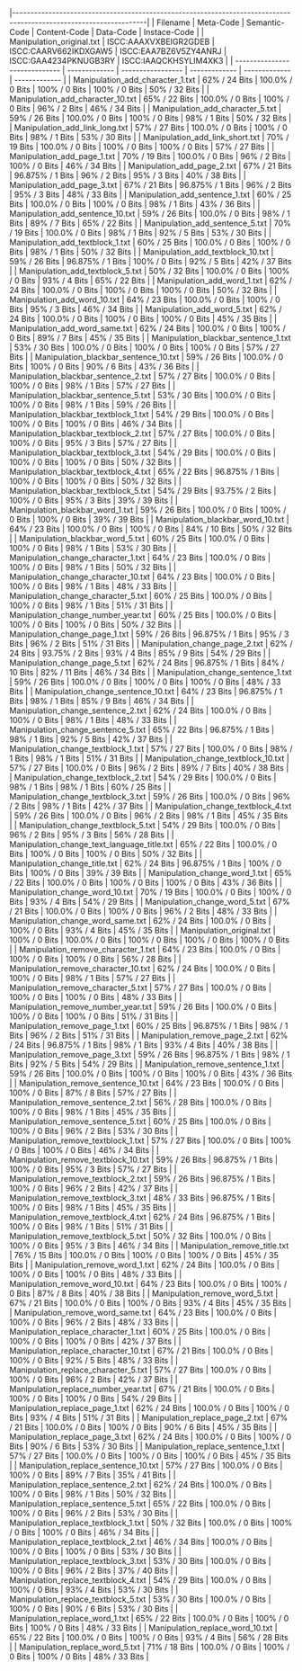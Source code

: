 |-------------------------------------------------------------------------------------------------------------------|
| Filename                      | Meta-Code     | Semantic-Code     | Content-Code  | Data-Code     | Instace-Code  |
| Manipulation_original.txt | ISCC:AAAXVXBEIGR2GDEB | ISCC:CAARV662IKDXGAW5 | ISCC:EAA7BZ6V5ZY4ANRJ | ISCC:GAA4234PKNUGB3RY | ISCC:IAAQCKHSYLIM4XK3 |
| ----------------------------- | ------------- | ----------------- | ------------- | ------------- | ------------- |
| Manipulation_add_character_1.txt | 62% / 24 Bits | 100.0% / 0 Bits | 100% / 0 Bits | 100% / 0 Bits | 50% / 32 Bits |
| Manipulation_add_character_10.txt | 65% / 22 Bits | 100.0% / 0 Bits | 100% / 0 Bits | 96% / 2 Bits | 46% / 34 Bits |
| Manipulation_add_character_5.txt | 59% / 26 Bits | 100.0% / 0 Bits | 100% / 0 Bits | 98% / 1 Bits | 50% / 32 Bits |
| Manipulation_add_link_long.txt | 57% / 27 Bits | 100.0% / 0 Bits | 100% / 0 Bits | 98% / 1 Bits | 53% / 30 Bits |
| Manipulation_add_link_short.txt | 70% / 19 Bits | 100.0% / 0 Bits | 100% / 0 Bits | 100% / 0 Bits | 57% / 27 Bits |
| Manipulation_add_page_1.txt | 70% / 19 Bits | 100.0% / 0 Bits | 96% / 2 Bits | 100% / 0 Bits | 46% / 34 Bits |
| Manipulation_add_page_2.txt | 67% / 21 Bits | 96.875% / 1 Bits | 96% / 2 Bits | 95% / 3 Bits | 40% / 38 Bits |
| Manipulation_add_page_3.txt | 67% / 21 Bits | 96.875% / 1 Bits | 96% / 2 Bits | 95% / 3 Bits | 48% / 33 Bits |
| Manipulation_add_sentence_1.txt | 60% / 25 Bits | 100.0% / 0 Bits | 100% / 0 Bits | 98% / 1 Bits | 43% / 36 Bits |
| Manipulation_add_sentence_10.txt | 59% / 26 Bits | 100.0% / 0 Bits | 98% / 1 Bits | 89% / 7 Bits | 65% / 22 Bits |
| Manipulation_add_sentence_5.txt | 70% / 19 Bits | 100.0% / 0 Bits | 98% / 1 Bits | 92% / 5 Bits | 53% / 30 Bits |
| Manipulation_add_textblock_1.txt | 60% / 25 Bits | 100.0% / 0 Bits | 100% / 0 Bits | 98% / 1 Bits | 50% / 32 Bits |
| Manipulation_add_textblock_10.txt | 59% / 26 Bits | 96.875% / 1 Bits | 100% / 0 Bits | 92% / 5 Bits | 42% / 37 Bits |
| Manipulation_add_textblock_5.txt | 50% / 32 Bits | 100.0% / 0 Bits | 100% / 0 Bits | 93% / 4 Bits | 65% / 22 Bits |
| Manipulation_add_word_1.txt | 62% / 24 Bits | 100.0% / 0 Bits | 100% / 0 Bits | 100% / 0 Bits | 50% / 32 Bits |
| Manipulation_add_word_10.txt | 64% / 23 Bits | 100.0% / 0 Bits | 100% / 0 Bits | 95% / 3 Bits | 46% / 34 Bits |
| Manipulation_add_word_5.txt | 62% / 24 Bits | 100.0% / 0 Bits | 100% / 0 Bits | 100% / 0 Bits | 45% / 35 Bits |
| Manipulation_add_word_same.txt | 62% / 24 Bits | 100.0% / 0 Bits | 100% / 0 Bits | 89% / 7 Bits | 45% / 35 Bits |
| Manipulation_blackbar_sentence_1.txt | 53% / 30 Bits | 100.0% / 0 Bits | 100% / 0 Bits | 100% / 0 Bits | 57% / 27 Bits |
| Manipulation_blackbar_sentence_10.txt | 59% / 26 Bits | 100.0% / 0 Bits | 100% / 0 Bits | 90% / 6 Bits | 43% / 36 Bits |
| Manipulation_blackbar_sentence_2.txt | 57% / 27 Bits | 100.0% / 0 Bits | 100% / 0 Bits | 98% / 1 Bits | 57% / 27 Bits |
| Manipulation_blackbar_sentence_5.txt | 53% / 30 Bits | 100.0% / 0 Bits | 100% / 0 Bits | 98% / 1 Bits | 59% / 26 Bits |
| Manipulation_blackbar_textblock_1.txt | 54% / 29 Bits | 100.0% / 0 Bits | 100% / 0 Bits | 100% / 0 Bits | 46% / 34 Bits |
| Manipulation_blackbar_textblock_2.txt | 57% / 27 Bits | 100.0% / 0 Bits | 100% / 0 Bits | 95% / 3 Bits | 57% / 27 Bits |
| Manipulation_blackbar_textblock_3.txt | 54% / 29 Bits | 100.0% / 0 Bits | 100% / 0 Bits | 100% / 0 Bits | 50% / 32 Bits |
| Manipulation_blackbar_textblock_4.txt | 65% / 22 Bits | 96.875% / 1 Bits | 100% / 0 Bits | 100% / 0 Bits | 50% / 32 Bits |
| Manipulation_blackbar_textblock_5.txt | 54% / 29 Bits | 93.75% / 2 Bits | 100% / 0 Bits | 95% / 3 Bits | 39% / 39 Bits |
| Manipulation_blackbar_word_1.txt | 59% / 26 Bits | 100.0% / 0 Bits | 100% / 0 Bits | 100% / 0 Bits | 39% / 39 Bits |
| Manipulation_blackbar_word_10.txt | 64% / 23 Bits | 100.0% / 0 Bits | 100% / 0 Bits | 84% / 10 Bits | 50% / 32 Bits |
| Manipulation_blackbar_word_5.txt | 60% / 25 Bits | 100.0% / 0 Bits | 100% / 0 Bits | 98% / 1 Bits | 53% / 30 Bits |
| Manipulation_change_character_1.txt | 64% / 23 Bits | 100.0% / 0 Bits | 100% / 0 Bits | 98% / 1 Bits | 50% / 32 Bits |
| Manipulation_change_character_10.txt | 64% / 23 Bits | 100.0% / 0 Bits | 100% / 0 Bits | 98% / 1 Bits | 48% / 33 Bits |
| Manipulation_change_character_5.txt | 60% / 25 Bits | 100.0% / 0 Bits | 100% / 0 Bits | 98% / 1 Bits | 51% / 31 Bits |
| Manipulation_change_number_year.txt | 60% / 25 Bits | 100.0% / 0 Bits | 100% / 0 Bits | 100% / 0 Bits | 50% / 32 Bits |
| Manipulation_change_page_1.txt | 59% / 26 Bits | 96.875% / 1 Bits | 95% / 3 Bits | 96% / 2 Bits | 51% / 31 Bits |
| Manipulation_change_page_2.txt | 62% / 24 Bits | 93.75% / 2 Bits | 93% / 4 Bits | 85% / 9 Bits | 54% / 29 Bits |
| Manipulation_change_page_5.txt | 62% / 24 Bits | 96.875% / 1 Bits | 84% / 10 Bits | 82% / 11 Bits | 46% / 34 Bits |
| Manipulation_change_sentence_1.txt | 59% / 26 Bits | 100.0% / 0 Bits | 100% / 0 Bits | 100% / 0 Bits | 48% / 33 Bits |
| Manipulation_change_sentence_10.txt | 64% / 23 Bits | 96.875% / 1 Bits | 98% / 1 Bits | 85% / 9 Bits | 46% / 34 Bits |
| Manipulation_change_sentence_2.txt | 62% / 24 Bits | 100.0% / 0 Bits | 100% / 0 Bits | 98% / 1 Bits | 48% / 33 Bits |
| Manipulation_change_sentence_5.txt | 65% / 22 Bits | 96.875% / 1 Bits | 98% / 1 Bits | 92% / 5 Bits | 42% / 37 Bits |
| Manipulation_change_textblock_1.txt | 57% / 27 Bits | 100.0% / 0 Bits | 98% / 1 Bits | 98% / 1 Bits | 51% / 31 Bits |
| Manipulation_change_textblock_10.txt | 57% / 27 Bits | 100.0% / 0 Bits | 96% / 2 Bits | 89% / 7 Bits | 40% / 38 Bits |
| Manipulation_change_textblock_2.txt | 54% / 29 Bits | 100.0% / 0 Bits | 98% / 1 Bits | 98% / 1 Bits | 60% / 25 Bits |
| Manipulation_change_textblock_3.txt | 59% / 26 Bits | 100.0% / 0 Bits | 96% / 2 Bits | 98% / 1 Bits | 42% / 37 Bits |
| Manipulation_change_textblock_4.txt | 59% / 26 Bits | 100.0% / 0 Bits | 96% / 2 Bits | 98% / 1 Bits | 45% / 35 Bits |
| Manipulation_change_textblock_5.txt | 54% / 29 Bits | 100.0% / 0 Bits | 96% / 2 Bits | 95% / 3 Bits | 56% / 28 Bits |
| Manipulation_change_text_language_title.txt | 65% / 22 Bits | 100.0% / 0 Bits | 100% / 0 Bits | 100% / 0 Bits | 50% / 32 Bits |
| Manipulation_change_title.txt | 62% / 24 Bits | 96.875% / 1 Bits | 100% / 0 Bits | 100% / 0 Bits | 39% / 39 Bits |
| Manipulation_change_word_1.txt | 65% / 22 Bits | 100.0% / 0 Bits | 100% / 0 Bits | 100% / 0 Bits | 43% / 36 Bits |
| Manipulation_change_word_10.txt | 70% / 19 Bits | 100.0% / 0 Bits | 100% / 0 Bits | 93% / 4 Bits | 54% / 29 Bits |
| Manipulation_change_word_5.txt | 67% / 21 Bits | 100.0% / 0 Bits | 100% / 0 Bits | 96% / 2 Bits | 48% / 33 Bits |
| Manipulation_change_word_same.txt | 62% / 24 Bits | 100.0% / 0 Bits | 100% / 0 Bits | 93% / 4 Bits | 45% / 35 Bits |
| Manipulation_original.txt | 100% / 0 Bits | 100.0% / 0 Bits | 100% / 0 Bits | 100% / 0 Bits | 100% / 0 Bits |
| Manipulation_remove_character_1.txt | 64% / 23 Bits | 100.0% / 0 Bits | 100% / 0 Bits | 100% / 0 Bits | 56% / 28 Bits |
| Manipulation_remove_character_10.txt | 62% / 24 Bits | 100.0% / 0 Bits | 100% / 0 Bits | 98% / 1 Bits | 57% / 27 Bits |
| Manipulation_remove_character_5.txt | 57% / 27 Bits | 100.0% / 0 Bits | 100% / 0 Bits | 100% / 0 Bits | 48% / 33 Bits |
| Manipulation_remove_number_year.txt | 59% / 26 Bits | 100.0% / 0 Bits | 100% / 0 Bits | 100% / 0 Bits | 51% / 31 Bits |
| Manipulation_remove_page_1.txt | 60% / 25 Bits | 96.875% / 1 Bits | 98% / 1 Bits | 96% / 2 Bits | 51% / 31 Bits |
| Manipulation_remove_page_2.txt | 62% / 24 Bits | 96.875% / 1 Bits | 98% / 1 Bits | 93% / 4 Bits | 40% / 38 Bits |
| Manipulation_remove_page_3.txt | 59% / 26 Bits | 96.875% / 1 Bits | 98% / 1 Bits | 92% / 5 Bits | 54% / 29 Bits |
| Manipulation_remove_sentence_1.txt | 59% / 26 Bits | 100.0% / 0 Bits | 100% / 0 Bits | 100% / 0 Bits | 43% / 36 Bits |
| Manipulation_remove_sentence_10.txt | 64% / 23 Bits | 100.0% / 0 Bits | 100% / 0 Bits | 87% / 8 Bits | 57% / 27 Bits |
| Manipulation_remove_sentence_2.txt | 56% / 28 Bits | 100.0% / 0 Bits | 100% / 0 Bits | 98% / 1 Bits | 45% / 35 Bits |
| Manipulation_remove_sentence_5.txt | 60% / 25 Bits | 100.0% / 0 Bits | 100% / 0 Bits | 96% / 2 Bits | 53% / 30 Bits |
| Manipulation_remove_textblock_1.txt | 57% / 27 Bits | 100.0% / 0 Bits | 100% / 0 Bits | 100% / 0 Bits | 46% / 34 Bits |
| Manipulation_remove_textblock_10.txt | 59% / 26 Bits | 96.875% / 1 Bits | 100% / 0 Bits | 95% / 3 Bits | 57% / 27 Bits |
| Manipulation_remove_textblock_2.txt | 59% / 26 Bits | 96.875% / 1 Bits | 100% / 0 Bits | 96% / 2 Bits | 42% / 37 Bits |
| Manipulation_remove_textblock_3.txt | 48% / 33 Bits | 96.875% / 1 Bits | 100% / 0 Bits | 98% / 1 Bits | 45% / 35 Bits |
| Manipulation_remove_textblock_4.txt | 62% / 24 Bits | 96.875% / 1 Bits | 100% / 0 Bits | 98% / 1 Bits | 51% / 31 Bits |
| Manipulation_remove_textblock_5.txt | 50% / 32 Bits | 100.0% / 0 Bits | 100% / 0 Bits | 95% / 3 Bits | 46% / 34 Bits |
| Manipulation_remove_title.txt | 76% / 15 Bits | 100.0% / 0 Bits | 100% / 0 Bits | 100% / 0 Bits | 45% / 35 Bits |
| Manipulation_remove_word_1.txt | 62% / 24 Bits | 100.0% / 0 Bits | 100% / 0 Bits | 100% / 0 Bits | 48% / 33 Bits |
| Manipulation_remove_word_10.txt | 64% / 23 Bits | 100.0% / 0 Bits | 100% / 0 Bits | 87% / 8 Bits | 40% / 38 Bits |
| Manipulation_remove_word_5.txt | 67% / 21 Bits | 100.0% / 0 Bits | 100% / 0 Bits | 93% / 4 Bits | 45% / 35 Bits |
| Manipulation_remove_word_same.txt | 64% / 23 Bits | 100.0% / 0 Bits | 100% / 0 Bits | 96% / 2 Bits | 48% / 33 Bits |
| Manipulation_replace_character_1.txt | 60% / 25 Bits | 100.0% / 0 Bits | 100% / 0 Bits | 100% / 0 Bits | 42% / 37 Bits |
| Manipulation_replace_character_10.txt | 67% / 21 Bits | 100.0% / 0 Bits | 100% / 0 Bits | 92% / 5 Bits | 48% / 33 Bits |
| Manipulation_replace_character_5.txt | 57% / 27 Bits | 100.0% / 0 Bits | 100% / 0 Bits | 96% / 2 Bits | 42% / 37 Bits |
| Manipulation_replace_number_year.txt | 67% / 21 Bits | 100.0% / 0 Bits | 100% / 0 Bits | 100% / 0 Bits | 54% / 29 Bits |
| Manipulation_replace_page_1.txt | 62% / 24 Bits | 100.0% / 0 Bits | 100% / 0 Bits | 93% / 4 Bits | 51% / 31 Bits |
| Manipulation_replace_page_2.txt | 67% / 21 Bits | 100.0% / 0 Bits | 100% / 0 Bits | 90% / 6 Bits | 45% / 35 Bits |
| Manipulation_replace_page_3.txt | 62% / 24 Bits | 100.0% / 0 Bits | 100% / 0 Bits | 90% / 6 Bits | 53% / 30 Bits |
| Manipulation_replace_sentence_1.txt | 57% / 27 Bits | 100.0% / 0 Bits | 100% / 0 Bits | 100% / 0 Bits | 45% / 35 Bits |
| Manipulation_replace_sentence_10.txt | 57% / 27 Bits | 100.0% / 0 Bits | 100% / 0 Bits | 89% / 7 Bits | 35% / 41 Bits |
| Manipulation_replace_sentence_2.txt | 62% / 24 Bits | 100.0% / 0 Bits | 100% / 0 Bits | 98% / 1 Bits | 50% / 32 Bits |
| Manipulation_replace_sentence_5.txt | 65% / 22 Bits | 100.0% / 0 Bits | 100% / 0 Bits | 96% / 2 Bits | 53% / 30 Bits |
| Manipulation_replace_textblock_1.txt | 50% / 32 Bits | 100.0% / 0 Bits | 100% / 0 Bits | 100% / 0 Bits | 46% / 34 Bits |
| Manipulation_replace_textblock_2.txt | 46% / 34 Bits | 100.0% / 0 Bits | 100% / 0 Bits | 100% / 0 Bits | 53% / 30 Bits |
| Manipulation_replace_textblock_3.txt | 53% / 30 Bits | 100.0% / 0 Bits | 100% / 0 Bits | 96% / 2 Bits | 37% / 40 Bits |
| Manipulation_replace_textblock_4.txt | 54% / 29 Bits | 100.0% / 0 Bits | 100% / 0 Bits | 93% / 4 Bits | 53% / 30 Bits |
| Manipulation_replace_textblock_5.txt | 53% / 30 Bits | 100.0% / 0 Bits | 100% / 0 Bits | 90% / 6 Bits | 53% / 30 Bits |
| Manipulation_replace_word_1.txt | 65% / 22 Bits | 100.0% / 0 Bits | 100% / 0 Bits | 100% / 0 Bits | 48% / 33 Bits |
| Manipulation_replace_word_10.txt | 65% / 22 Bits | 100.0% / 0 Bits | 100% / 0 Bits | 93% / 4 Bits | 56% / 28 Bits |
| Manipulation_replace_word_5.txt | 71% / 18 Bits | 100.0% / 0 Bits | 100% / 0 Bits | 100% / 0 Bits | 48% / 33 Bits |

